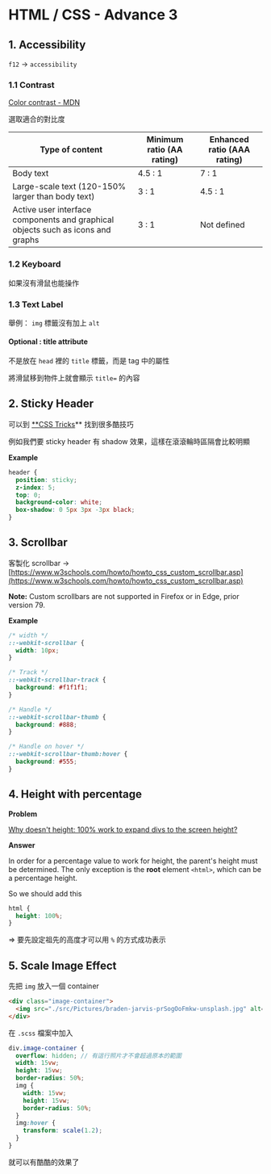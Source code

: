 # HTML / CSS - Advance 3

## 1. Accessibility

`f12` → `accessibility`

### 1.1 Contrast

[Color contrast - MDN](https://developer.mozilla.org/en-US/docs/Web/Accessibility/Understanding_WCAG/Perceivable/Color_contrast)

選取適合的對比度

| Type of content                                                                 | Minimum ratio (AA rating) | Enhanced ratio (AAA rating) |
| ------------------------------------------------------------------------------- | ------------------------- | --------------------------- |
| Body text                                                                       | 4.5 : 1                   | 7 : 1                       |
| Large-scale text (120-150% larger than body text)                               | 3 : 1                     | 4.5 : 1                     |
| Active user interface components and graphical objects such as icons and graphs | 3 : 1                     | Not defined                 |

### 1.2 Keyboard

如果沒有滑鼠也能操作

### 1.3 Text Label

舉例： `img` 標籤沒有加上 `alt`

#### Optional : title attribute

不是放在 `head` 裡的 `title` 標籤，而是 tag 中的屬性

將滑鼠移到物件上就會顯示 `title=` 的內容

## 2. Sticky Header

可以到 [\*\*CSS Tricks](https://css-tricks.com/)\*\* 找到很多酷技巧

例如我們要 sticky header 有 shadow 效果，這樣在滾滾輪時區隔會比較明顯

**Example**

```css
header {
  position: sticky;
  z-index: 5;
  top: 0;
  background-color: white;
  box-shadow: 0 5px 3px -3px black;
}
```

## 3. Scrollbar

客製化 scrollbar → [https://www.w3schools.com/howto/howto_css_custom_scrollbar.asp](https://www.w3schools.com/howto/howto_css_custom_scrollbar.asp)

**Note:** Custom scrollbars are not supported in Firefox or in Edge, prior version 79.

**Example**

```css
/* width */
::-webkit-scrollbar {
  width: 10px;
}

/* Track */
::-webkit-scrollbar-track {
  background: #f1f1f1;
}

/* Handle */
::-webkit-scrollbar-thumb {
  background: #888;
}

/* Handle on hover */
::-webkit-scrollbar-thumb:hover {
  background: #555;
}
```

## 4. Height with percentage

**Problem**

[Why doesn't height: 100% work to expand divs to the screen height?](https://stackoverflow.com/questions/7049875/why-doesnt-height-100-work-to-expand-divs-to-the-screen-height)

**Answer**

In order for a percentage value to work for height, the parent's height must be determined. The only exception is the **root** element `<html>`, which can be a percentage height.

So we should add this

```css
html {
  height: 100%;
}
```

⇒ 要先設定祖先的高度才可以用 `%` 的方式成功表示

## 5. Scale Image Effect

先把 `img` 放入一個 container

```html
<div class="image-container">
  <img src="./src/Pictures/braden-jarvis-prSogOoFmkw-unsplash.jpg" alt="picture" />
</div>
```

在 `.scss` 檔案中加入

```scss
div.image-container {
  overflow: hidden; // 有這行照片才不會超過原本的範圍
  width: 15vw;
  height: 15vw;
  border-radius: 50%;
  img {
    width: 15vw;
    height: 15vw;
    border-radius: 50%;
  }
  img:hover {
    transform: scale(1.2);
  }
}
```

就可以有酷酷的效果了
